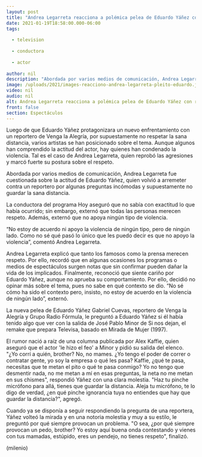 ```yaml
---
layout: post
title: "Andrea Legarreta reacciona a polémica pelea de Eduardo Yáñez con reportero de 'VLA'"
date: 2021-01-19T18:58:00.000-06:00
tags:
  
  - television
  
  - conductora
  
  - actor
  
author: nil
description: "Abordada por varios medios de comunicación, Andrea Legarreta fue cuestionada sobre la actitud de Eduardo Yáñez, quien volvió a arremeter contra un reportero por algunas preguntas incómodas y supuestamente no guardar la sana distancia. "
image: /uploads/2021/images-reacciono-andrea-legarreta-pleito-eduardo.jpg
video: nil
audio: nil
alt: Andrea Legarreta reacciona a polémica pelea de Eduardo Yáñez con reportero de 'VLA'
front: false
section: Espectáculos
---
```


Luego de que Eduardo Yáñez protagonizara un nuevo enfrentamiento con un reportero de Venga la Alegría, por supuestamente no respetar la sana distancia, varios artistas se han posicionado sobre el tema. Aunque algunos han comprendido la actitud del actor, hay quienes han condenado la violencia. Tal es el caso de Andrea Legarreta, quien reprobó las agresiones y marcó fuerte su postura sobre el respeto. 

Abordada por varios medios de comunicación, Andrea Legarreta fue cuestionada sobre la actitud de Eduardo Yáñez, quien volvió a arremeter contra un reportero por algunas preguntas incómodas y supuestamente no guardar la sana distancia. 

La conductora del programa Hoy aseguró que no sabía con exactitud lo que había ocurrido; sin embargo, externó que todas las personas merecen respeto. Además, externó que no apoya ningún tipo de violencia. 

“No estoy de acuerdo ni apoyo la violencia de ningún tipo, pero de ningún lado. Como no sé qué pasó lo único que les puedo decir es que no apoyo la violencia”, comentó Andrea Legarreta. 

Andrea Legarreta explicó que tanto los famosos como la prensa merecen respeto. Por ello, recordó que en algunas ocasiones los programas o medios de espectáculos surgen notas que sin confirmar pueden dañar la vida de los implicados. Finalmente, reconoció que siente cariño por Eduardo Yáñez, aunque no aprueba su comportamiento. Por ello, decidió no opinar más sobre el tema, pues no sabe en qué contexto se dio. “No sé cómo ha sido el contexto pero, insisto, no estoy de acuerdo en la violencia de ningún lado”, externó. 

La nueva pelea de Eduardo Yáñez Gabriel Cuevas, reportero de Venga la Alegría y Grupo Radio Fórmula, le preguntó a Eduardo Yáñez si él había tenido algo que ver con la salida de José Pablo Minor de Si nos dejan, el remake que prepara Televisa, basado en Mirada de Mujer (1997).  

El rumor nació a raíz de una columna publicada por Alex Kaffie, quien aseguró que el actor 'le hizo el feo' a Minor y pidió su salida del elenco.  "¿Yo corrí a quién, brother? No, no mames. ¿Yo tengo el poder de correr o contratar gente, yo soy la empresa o qué les pasa? Kaffie, ¿qué te pasa, necesitas que te metan el pito o qué te pasa conmigo? Yo no tengo que desmentir nada, no me metan a mí en esas preguntas, la neta no me metan en sus chismes", respondió Yáñez con una clara molestia.  "Haz tu pinche micrófono para allá, tienes que guardar la distancia. Aleja tu micrófono, te lo digo de verdad, ¿en qué pinche ignorancia tuya no entiendes que hay que guardar la distancia?", agregó. 

Cuando ya se disponía a seguir respondiendo la pregunta de una reportera, Yáñez volteó la mirada y en una notoria molestia y muy a su estilo, le preguntó por qué siempre provocan un problema. 
"O sea, ¿por qué siempre provocan un pedo, brother? Yo estoy aquí buena onda contestando y vienes con tus mamadas, estúpido, eres un pendejo, no tienes respeto", finalizó.  

(milenio)